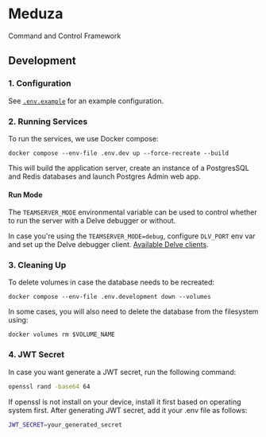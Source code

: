 # Meduza

Command and Control Framework

## Development

### 1. Configuration

See [`.env.example`](.env.example) for an example configuration.

### 2. Running Services

To run the services, we use Docker compose:

```shell
docker compose --env-file .env.dev up --force-recreate --build
```

This will build the application server, create an instance of a PostgresSQL and Redis databases and launch Postgres Admin web app.

#### Run Mode

The `TEAMSERVER_MODE` environmental variable can be used to control whether to run the server with a Delve debugger or without.

In case you're using the `TEAMSERVER_MODE=debug`, configure `DLV_PORT` env var and set up the Delve debugger client.
[Available Delve clients](https://github.com/go-delve/delve/blob/master/Documentation/EditorIntegration.md).

### 3. Cleaning Up
To delete volumes in case the database needs to be recreated:

```shell
docker compose --env-file .env.development down --volumes
```

In some cases, you will also need to delete the database from the filesystem using:

```shell
docker volumes rm $VOLUME_NAME
```

### 4. JWT Secret
In case you want generate a JWT secret, run the following command:
```bash
openssl rand -base64 64
```
If openssl is not install on your device, install it first based on operating system first.
After generating JWT secret, add it your .env file as follows:
```bash
JWT_SECRET=your_generated_secret
```

